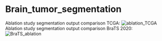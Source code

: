 # Brain_tumor_segmentation

Ablation study segmentation output comparison TCGA:
![ablation_TCGA](https://user-images.githubusercontent.com/89221563/229312497-173e5c87-e67c-4665-a6d3-58081b15369b.jpg)
Ablation study segmentation output comparison BraTS 2020:
![BraTS_ablation](https://user-images.githubusercontent.com/89221563/229312512-ddc3a5e5-76b6-4ec9-819d-1a1967be1fc0.png)


